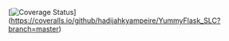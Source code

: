 [![Coverage Status](https://coveralls.io/repos/github/hadijahkyampeire/YummyFlask_SLC/badge.svg?branch=master)]
(https://coveralls.io/github/hadijahkyampeire/YummyFlask_SLC?branch=master)
